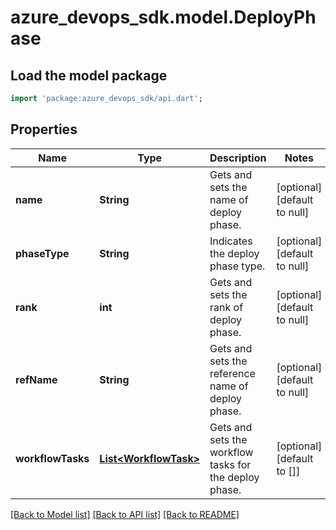 # azure_devops_sdk.model.DeployPhase

## Load the model package
```dart
import 'package:azure_devops_sdk/api.dart';
```

## Properties
Name | Type | Description | Notes
------------ | ------------- | ------------- | -------------
**name** | **String** | Gets and sets the name of deploy phase. | [optional] [default to null]
**phaseType** | **String** | Indicates the deploy phase type. | [optional] [default to null]
**rank** | **int** | Gets and sets the rank of deploy phase. | [optional] [default to null]
**refName** | **String** | Gets and sets the reference name of deploy phase. | [optional] [default to null]
**workflowTasks** | [**List&lt;WorkflowTask&gt;**](WorkflowTask.md) | Gets and sets the workflow tasks for the deploy phase. | [optional] [default to []]

[[Back to Model list]](../README.md#documentation-for-models) [[Back to API list]](../README.md#documentation-for-api-endpoints) [[Back to README]](../README.md)


